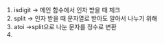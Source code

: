 1. isdigit -> 메인 함수에서 인자 받을 때 체크
2. split -> 인자 받을 때 문자열로 받아도 알아서 나누기 위해
3. atoi ->split으로 나눈 문자를 정수로 변환
4. 